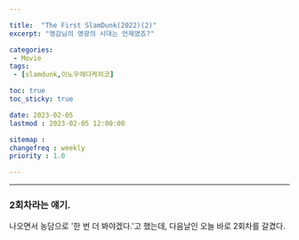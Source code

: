 ```yaml
---

title:  "The First SlamDunk(2022)(2)"
excerpt: "영감님의 영광의 시대는 언제였죠?"

categories:
 - Movie
tags:
 - [slamdunk,이노우에다케히코]

toc: true
toc_sticky: true

date: 2023-02-05
lastmod : 2023-02-05 12:00:00

sitemap :
changefreq : weekly
priority : 1.0

---
```

---
### 2회차라는 얘기.
나오면서 농담으로 '한 번 더 봐야겠다.'고 했는데, 다음날인 오늘 바로 2회차를 갈겼다.